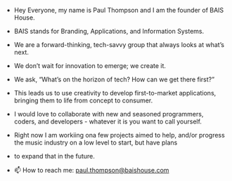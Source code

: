 - Hey Everyone, my name is Paul Thompson and I am the founder of BAIS House.
- BAIS stands for Branding, Applications, and Information Systems.
- We are a forward-thinking, tech-savvy group that always looks at what’s next.
- We don’t wait for innovation to emerge; we create it.
- We ask, “What’s on the horizon of tech? How can we get there first?”
- This leads us to use creativity to develop first-to-market applications, bringing them to life from concept to consumer.

- I would love to collaborate with new and seasoned programmers, coders, and developers - whatever it is you want to call yourself.
- Right now I am workiing ona few projects aimed to help, and/or progress the music industry on a low level to start, but have plans
- to expand that in the future.

- 📫 How to reach me: paul.thompson@baishouse.com

<!---
thebaishouse/thebaishouse is a ✨ special ✨ repository because its `README.md` (this file) appears on your GitHub profile.
You can click the Preview link to take a look at your changes.
--->
